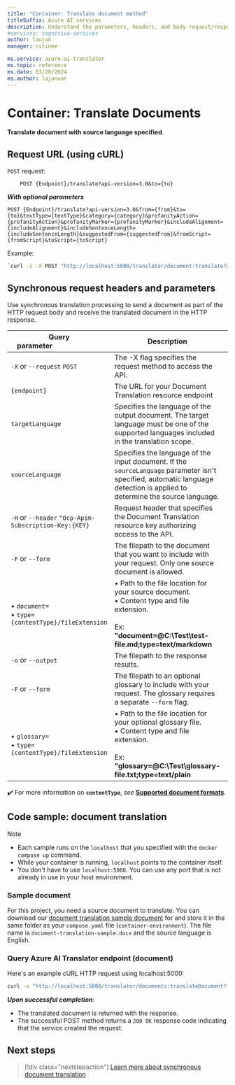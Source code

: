 ```yaml
---
title: "Container: Translate document method"
titleSuffix: Azure AI services
description: Understand the parameters, headers, and body request/response messages for the Azure AI Translator container translate document operation.
#services: cognitive-services
author: laujan
manager: nitinme

ms.service: azure-ai-translator
ms.topic: reference
ms.date: 03/20/2024
ms.author: lajanuar
---
```


# Container: Translate Documents

**Translate document with source language specified**.

## Request URL (using cURL)

`POST` request:

```http
    POST {Endpoint}/translate?api-version=3.0&to={to}
```

***With optional parameters***

```http
POST {Endpoint}/translate?api-version=3.0&from={from}&to={to}&textType={textType}&category={category}&profanityAction={profanityAction}&profanityMarker={profanityMarker}&includeAlignment={includeAlignment}&includeSentenceLength={includeSentenceLength}&suggestedFrom={suggestedFrom}&fromScript={fromScript}&toScript={toScript}
```

Example:

```bash
`curl -i -X POST "http://localhost:5000/translator/document:translate?sourceLanguage=en&targetLanguage=hi&api-version=2023-11-01-preview" -F "document={path-to-your-document-with-file-extension};type={ContentType}/{file-extension" -o "{path-to-output-file-with-file-extension}"`
```

## Synchronous request headers and parameters

Use synchronous translation processing to send a document as part of the HTTP request body and receive the translated document in the HTTP response.

|Query parameter&emsp;&emsp;&emsp;&emsp;&emsp;&emsp;&emsp;|Description| Condition|
|---------|---------|----|
|`-X` or `--request` `POST`|The -X flag specifies the request method to access the API.|*Required* |
|`{endpoint}`  |The URL for your Document Translation resource endpoint|*Required* |
|`targetLanguage`|Specifies the language of the output document. The target language must be one of the supported languages included in the translation scope.|*Required* |
|`sourceLanguage`|Specifies the language of the input document. If the `sourceLanguage` parameter isn't specified, automatic language detection is applied to determine the source language. |*Optional*|
|`-H` or `--header` `"Ocp-Apim-Subscription-Key:{KEY}`    | Request header that specifies the Document Translation resource key authorizing access to the API.|*Required*|
|`-F` or `--form` |The filepath to the document that you want to include with your request. Only one source document is allowed.|*Required*|
|&bull; `document=`<br> &bull; `type={contentType}/fileExtension` |&bull; Path to the file location for your source document.</br> &bull; Content type and file extension.</br></br> Ex: **"document=@C:\Test\test-file.md;type=text/markdown**|*Required*|
|`-o` or `--output`|The filepath to the response results.|*Required*|
|`-F` or `--form` |The filepath to an optional glossary to include with your request. The glossary requires a separate `--form` flag.|*Optional*|
| &bull; `glossary=`<br> &bull; `type={contentType}/fileExtension`|&bull; Path to the file location for your optional glossary file.</br> &bull; Content type and file extension.</br></br> Ex: **"glossary=@C:\Test\glossary-file.txt;type=text/plain**|*Optional*|

✔️ For more information on **`contentType`**, *see* [**Supported document formats**](../document-translation/overview.md#synchronous-supported-document-formats).

## Code sample: document translation

> [!NOTE]
>
> * Each sample runs on the `localhost` that you specified with the `docker compose up` command.
> * While your container is running, `localhost` points to the container itself.
> * You don't have to use `localhost:5000`. You can use any port that is not already in use in your host environment.

### Sample document

For this project, you need a source document to translate. You can download our [document translation sample document](https://raw.githubusercontent.com/Azure-Samples/cognitive-services-REST-api-samples/master/curl/Translator/document-translation-sample.docx) for and store it in the same folder as your `compose.yaml` file (`container-environment`). The file name is `document-translation-sample.docx` and the source language is English.

### Query Azure AI Translator endpoint (document)

Here's an example cURL HTTP request using localhost:5000:

```bash
curl -v "http://localhost:5000/translator/documents:translateDocument?from=en&to=es&api-version=v1.0" -F "document=@document-translation-sample-docx"
```

***Upon successful completion***:

* The translated document is returned with the response.
* The successful POST method returns a `200 OK` response code indicating that the service created the request.

## Next steps

> [!div class="nextstepaction"]
> [Learn more about synchronous document translation](../document-translation/reference/synchronous-rest-api-guide.md)
